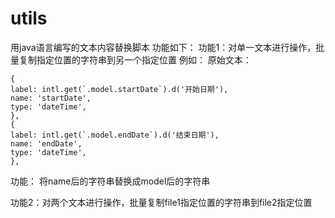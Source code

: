 # utils
用java语言编写的文本内容替换脚本
功能如下：
功能1：对单一文本进行操作，批量复制指定位置的字符串到另一个指定位置
例如：
原始文本：

```
{
label: intl.get(`.model.startDate`).d('开始日期'),
name: 'startDate',
type: 'dateTime',
},
{
label: intl.get(`.model.endDate`).d('结束日期'),
name: 'endDate',
type: 'dateTime',
},
```
功能：
将name后的字符串替换成model后的字符串

功能2：对两个文本进行操作，批量复制file1指定位置的字符串到file2指定位置
